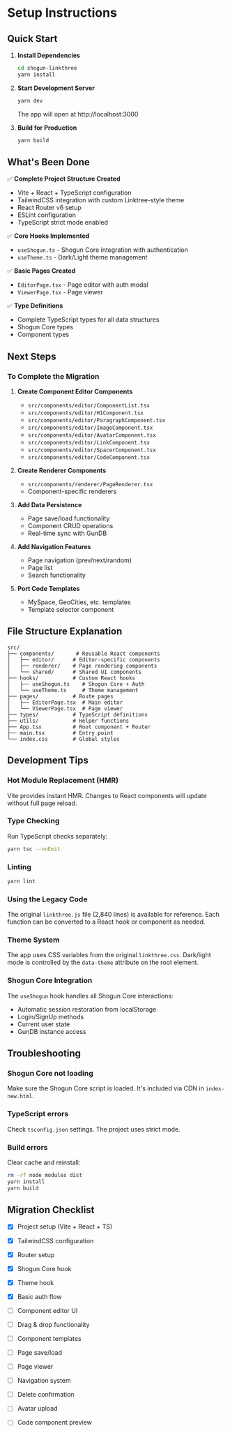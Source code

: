 # Setup Instructions

## Quick Start

1. **Install Dependencies**
   ```bash
   cd shogun-linkthree
   yarn install
   ```

2. **Start Development Server**
   ```bash
   yarn dev
   ```
   
   The app will open at http://localhost:3000

3. **Build for Production**
   ```bash
   yarn build
   ```

## What's Been Done

✅ **Complete Project Structure Created**
- Vite + React + TypeScript configuration
- TailwindCSS integration with custom Linktree-style theme
- React Router v6 setup
- ESLint configuration
- TypeScript strict mode enabled

✅ **Core Hooks Implemented**
- `useShogun.ts` - Shogun Core integration with authentication
- `useTheme.ts` - Dark/Light theme management

✅ **Basic Pages Created**
- `EditorPage.tsx` - Page editor with auth modal
- `ViewerPage.tsx` - Page viewer

✅ **Type Definitions**
- Complete TypeScript types for all data structures
- Shogun Core types
- Component types

## Next Steps

### To Complete the Migration

1. **Create Component Editor Components**
   - `src/components/editor/ComponentList.tsx`
   - `src/components/editor/H1Component.tsx`
   - `src/components/editor/ParagraphComponent.tsx`
   - `src/components/editor/ImageComponent.tsx`
   - `src/components/editor/AvatarComponent.tsx`
   - `src/components/editor/LinkComponent.tsx`
   - `src/components/editor/SpacerComponent.tsx`
   - `src/components/editor/CodeComponent.tsx`

2. **Create Renderer Components**
   - `src/components/renderer/PageRenderer.tsx`
   - Component-specific renderers

3. **Add Data Persistence**
   - Page save/load functionality
   - Component CRUD operations
   - Real-time sync with GunDB

4. **Add Navigation Features**
   - Page navigation (prev/next/random)
   - Page list
   - Search functionality

5. **Port Code Templates**
   - MySpace, GeoCities, etc. templates
   - Template selector component

## File Structure Explanation

```
src/
├── components/       # Reusable React components
│   ├── editor/      # Editor-specific components
│   ├── renderer/    # Page rendering components
│   └── shared/      # Shared UI components
├── hooks/           # Custom React hooks
│   ├── useShogun.ts    # Shogun Core + Auth
│   └── useTheme.ts     # Theme management
├── pages/           # Route pages
│   ├── EditorPage.tsx  # Main editor
│   └── ViewerPage.tsx  # Page viewer
├── types/           # TypeScript definitions
├── utils/           # Helper functions
├── App.tsx          # Root component + Router
├── main.tsx         # Entry point
└── index.css        # Global styles
```

## Development Tips

### Hot Module Replacement (HMR)
Vite provides instant HMR. Changes to React components will update without full page reload.

### Type Checking
Run TypeScript checks separately:
```bash
yarn tsc --noEmit
```

### Linting
```bash
yarn lint
```

### Using the Legacy Code
The original `linkthree.js` file (2,840 lines) is available for reference. Each function can be converted to a React hook or component as needed.

### Theme System
The app uses CSS variables from the original `linkthree.css`. Dark/light mode is controlled by the `data-theme` attribute on the root element.

### Shogun Core Integration
The `useShogun` hook handles all Shogun Core interactions:
- Automatic session restoration from localStorage
- Login/SignUp methods
- Current user state
- GunDB instance access

## Troubleshooting

### Shogun Core not loading
Make sure the Shogun Core script is loaded. It's included via CDN in `index-new.html`.

### TypeScript errors
Check `tsconfig.json` settings. The project uses strict mode.

### Build errors
Clear cache and reinstall:
```bash
rm -rf node_modules dist
yarn install
yarn build
```

## Migration Checklist

- [x] Project setup (Vite + React + TS)
- [x] TailwindCSS configuration
- [x] Router setup
- [x] Shogun Core hook
- [x] Theme hook
- [x] Basic auth flow
- [ ] Component editor UI
- [ ] Drag & drop functionality
- [ ] Component templates
- [ ] Page save/load
- [ ] Page viewer
- [ ] Navigation system
- [ ] Delete confirmation
- [ ] Avatar upload
- [ ] Code component preview


